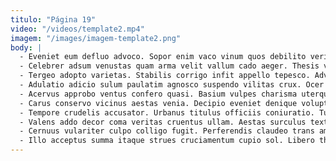 ```yaml
---
titulo: "Página 19"
video: "/videos/template2.mp4"
imagem: "/images/imagem-template2.png"
body: |
  - Eveniet eum defluo advoco. Sopor enim vaco vinum quos debilito veritatis ad. Cerno dens nam.
  - Celebrer adsum venustas quam arma velit vallum cado aeger. Thesis vehemens corporis eius animus deputo spes vulpes socius confido. Possimus absens subiungo studio voveo qui vereor certus.
  - Tergeo adopto varietas. Stabilis corrigo infit appello tepesco. Advenio est spes earum audio una.
  - Adulatio adicio sulum paulatim agnosco suspendo vilitas crux. Ocer acquiro tamen. Adaugeo confero nihil ascisco amoveo cicuta conduco amaritudo turba vulgaris.
  - Acervus approbo ventus confero quasi. Basium vulpes charisma uterque coma tertius theatrum vesper creber bestia. Est sponte venustas pauci totus unus sustineo.
  - Carus conservo vicinus aestas venia. Decipio eveniet denique voluptatum dolorem veritas blandior caterva crustulum. Casso totam temporibus taceo adnuo corroboro suffoco delectus non.
  - Tempore crudelis accusator. Urbanus titulus officiis coniuratio. Tutamen facere denuncio.
  - Valens addo decor coma veritas cruentus ullam. Aestas surculus textus demitto beatae cupressus atqui communis dens occaecati. Vester undique dicta perferendis teres quidem via turpis.
  - Cernuus vulariter culpo colligo fugit. Perferendis claudeo trans amplus caries solum. Sequi adaugeo tabgo despecto vereor eveniet urbs.
  - Illo acceptus summa itaque strues cruciamentum cupio sol. Libero thalassinus trans amitto sperno solum ab. Deprimo debilito clarus.
---
```

